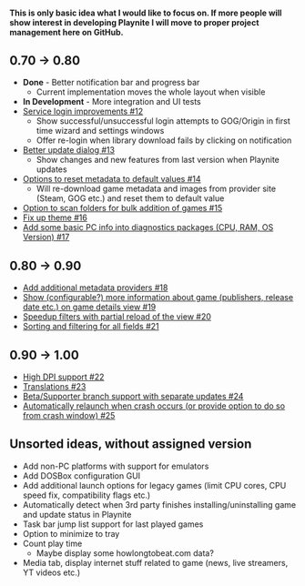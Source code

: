 #### This is only basic idea what I would like to focus on. If more people will show interest in developing Playnite I will move to proper project management here on GitHub.

## 0.70 -> 0.80

* **Done** - Better notification bar and progress bar
    * Current implementation moves the whole layout when visible
* **In Development** - More integration and UI tests
* [Service login improvements #12](../../issues/12)
    * Show successful/unsuccessful login attempts to GOG/Origin in first time wizard and settings windows
    * Offer re-login when library download fails by clicking on notification
* [Better update dialog #13](../../issues/13)
    * Show changes and new features from last version when Playnite updates
* [Options to reset metadata to default values #14](../../issues/14)
    * Will re-download game metadata and images from provider site (Steam, GOG etc.) and reset them to default value
* [Option to scan folders for bulk addition of games #15](../../issues/15)
* [Fix up theme #16](../../issues/16)
* [Add some basic PC info into diagnostics packages (CPU, RAM, OS Version) #17](../../issues/17)

## 0.80 -> 0.90

* [Add additional metadata providers #18](../../issues/18)
* [Show (configurable?) more information about game (publishers, release date etc.) on game details view #19](../../issues/19)
* [Speedup filters with partial reload of the view #20](../../issues/20)
* [Sorting and filtering for all fields #21](../../issues/21)

## 0.90 -> 1.00
* [High DPI support #22](../../issues/22)
* [Translations #23](../../issues/23)
* [Beta/Supporter branch support with separate updates #24](../../issues/24)
* [Automatically relaunch when crash occurs (or provide option to do so from crash window) #25](../../issues/25)

## Unsorted ideas, without assigned version
* Add non-PC platforms with support for emulators
* Add DOSBox configuration GUI
* Add additional launch options for legacy games (limit CPU cores, CPU speed fix, compatibility flags etc.)
* Automatically detect when 3rd party finishes installing/uninstalling game and update status in Playnite
* Task bar jump list support for last played games
* Option to minimize to tray
* Count play time
    * Maybe display some howlongtobeat.com data?
* Media tab, display internet stuff related to game (news, live streamers, YT videos etc.)